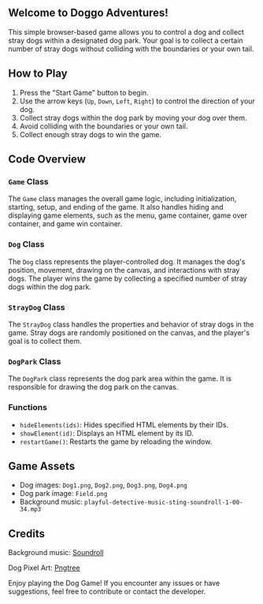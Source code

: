 ## Welcome to Doggo Adventures!

This simple browser-based game allows you to control a dog and collect stray dogs within a designated dog park. Your goal is to collect a certain number of stray dogs without colliding with the boundaries or your own tail.

## How to Play

1.  Press the "Start Game" button to begin.
2.  Use the arrow keys (`Up`, `Down`, `Left`, `Right`) to control the direction of your dog.
3.  Collect stray dogs within the dog park by moving your dog over them.
4.  Avoid colliding with the boundaries or your own tail.
5.  Collect enough stray dogs to win the game.

## Code Overview

### `Game` Class

The `Game` class manages the overall game logic, including initialization, starting, setup, and ending of the game. It also handles hiding and displaying game elements, such as the menu, game container, game over container, and game win container.

### `Dog` Class

The `Dog` class represents the player-controlled dog. It manages the dog's position, movement, drawing on the canvas, and interactions with stray dogs. The player wins the game by collecting a specified number of stray dogs within the dog park.

### `StrayDog` Class

The `StrayDog` class handles the properties and behavior of stray dogs in the game. Stray dogs are randomly positioned on the canvas, and the player's goal is to collect them.

### `DogPark` Class

The `DogPark` class represents the dog park area within the game. It is responsible for drawing the dog park on the canvas.

### Functions

- `hideElements(ids)`: Hides specified HTML elements by their IDs.
- `showElement(id)`: Displays an HTML element by its ID.
- `restartGame()`: Restarts the game by reloading the window.

## Game Assets

- Dog images: `Dog1.png`, `Dog2.png`, `Dog3.png`, `Dog4.png`
- Dog park image: `Field.png`
- Background music: `playful-detective-music-sting-soundroll-1-00-34.mp3`

## Credits

Background music: [Soundroll](https://chat.openai.com/c/assets/30966_playful-detective-music-sting-soundroll-1-00-34.mp3)

Dog Pixel Art: [Pngtree](https://pngtree.com/)

Enjoy playing the Dog Game! If you encounter any issues or have suggestions, feel free to contribute or contact the developer.
